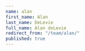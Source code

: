 ```yaml
---
name: alan
first_name: Alan
last_name: DeLevie
full_name: Alan deLevie
redirect_from: "/team/alan/"
published: true
---
```


